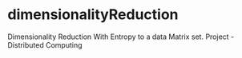 # dimensionalityReduction
 Dimensionality Reduction With Entropy to a data Matrix set. Project - Distributed Computing
